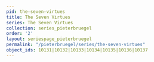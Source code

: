 ```yaml
---
pid: the-seven-virtues
title: The Seven Virtues
series: The Seven Virtues
collection: series_pieterbruegel
order: '2'
layout: seriespage_pieterbruegel
permalink: "/pieterbruegel/series/the-seven-virtues"
object_ids: 10131|10132|10133|10134|10135|10136|10137
---
```

